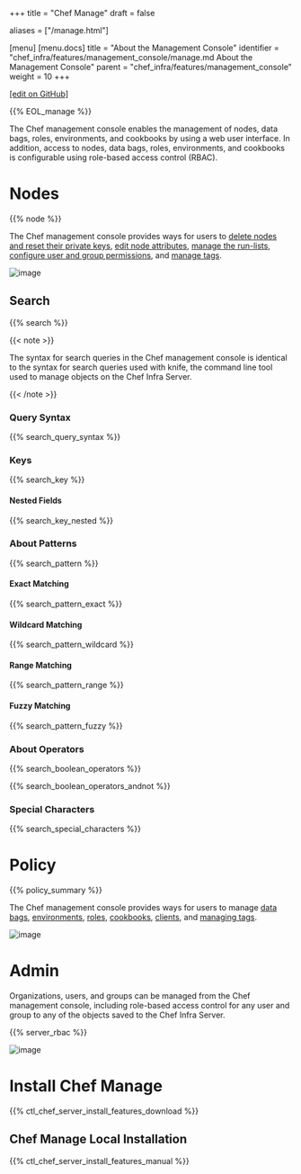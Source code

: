+++
title = "Chef Manage"
draft = false

aliases = ["/manage.html"]

[menu]
  [menu.docs]
    title = "About the Management Console"
    identifier = "chef_infra/features/management_console/manage.md About the Management Console"
    parent = "chef_infra/features/management_console"
    weight = 10
+++    

[\[edit on GitHub\]](https://github.com/chef/chef-web-docs/blob/master/content/manage.md)

{{% EOL_manage %}}

The Chef management console enables the management of nodes, data bags,
roles, environments, and cookbooks by using a web user interface. In
addition, access to nodes, data bags, roles, environments, and cookbooks
is configurable using role-based access control (RBAC).

Nodes
=====

{{% node %}}

The Chef management console provides ways for users to [delete nodes and
reset their private keys](/server_manage_nodes.html#manage), [edit node
attributes](/server_manage_nodes.html#node-attributes), [manage the
run-lists](/server_manage_nodes.html#run-lists), [configure user and
group permissions](/server_manage_nodes.html#permissions), and [manage
tags](/server_manage_nodes.html#manage-tags).

![image](/images/step_manage_webui_nodes.png)

Search
------

{{% search %}}

{{< note >}}

The syntax for search queries in the Chef management console is
identical to the syntax for search queries used with knife, the command
line tool used to manage objects on the Chef Infra Server.

{{< /note >}}

### Query Syntax

{{% search_query_syntax %}}

### Keys

{{% search_key %}}

#### Nested Fields

{{% search_key_nested %}}

### About Patterns

{{% search_pattern %}}

#### Exact Matching

{{% search_pattern_exact %}}

#### Wildcard Matching

{{% search_pattern_wildcard %}}

#### Range Matching

{{% search_pattern_range %}}

#### Fuzzy Matching

{{% search_pattern_fuzzy %}}

### About Operators

{{% search_boolean_operators %}}

{{% search_boolean_operators_andnot %}}

### Special Characters

{{% search_special_characters %}}

Policy
======

{{% policy_summary %}}

The Chef management console provides ways for users to manage [data
bags](/server_manage_data_bags/),
[environments](/server_manage_environments/),
[roles](/server_manage_roles/),
[cookbooks](/server_manage_cookbooks/),
[clients](/server_manage_clients/), and [managing
tags](/server_manage_nodes.html#manage-tags.html).

![image](/images/step_manage_webui_policy.png)

Admin
=====

Organizations, users, and groups can be managed from the Chef management
console, including role-based access control for any user and group to
any of the objects saved to the Chef Infra Server.

{{% server_rbac %}}

![image](/images/step_manage_webui_admin.png)

Install Chef Manage
===================

{{% ctl_chef_server_install_features_download %}}

Chef Manage Local Installation
------------------------------

{{% ctl_chef_server_install_features_manual %}}
